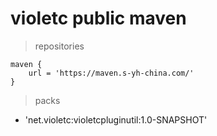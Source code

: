 violetc public maven
===========

> repositories

```
maven {
    url = 'https://maven.s-yh-china.com/'
}
```

> packs

- 'net.violetc:violetcpluginutil:1.0-SNAPSHOT'